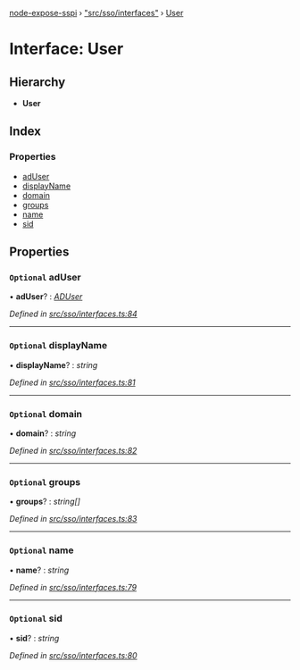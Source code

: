 [node-expose-sspi](../README.md) › ["src/sso/interfaces"](../modules/_src_sso_interfaces_.md) › [User](_src_sso_interfaces_.user.md)

# Interface: User

## Hierarchy

* **User**

## Index

### Properties

* [adUser](_src_sso_interfaces_.user.md#optional-aduser)
* [displayName](_src_sso_interfaces_.user.md#optional-displayname)
* [domain](_src_sso_interfaces_.user.md#optional-domain)
* [groups](_src_sso_interfaces_.user.md#optional-groups)
* [name](_src_sso_interfaces_.user.md#optional-name)
* [sid](_src_sso_interfaces_.user.md#optional-sid)

## Properties

### `Optional` adUser

• **adUser**? : *[ADUser](_src_sso_interfaces_.aduser.md)*

*Defined in [src/sso/interfaces.ts:84](https://github.com/jlguenego/node-expose-sspi/blob/d63ba44/src/sso/interfaces.ts#L84)*

___

### `Optional` displayName

• **displayName**? : *string*

*Defined in [src/sso/interfaces.ts:81](https://github.com/jlguenego/node-expose-sspi/blob/d63ba44/src/sso/interfaces.ts#L81)*

___

### `Optional` domain

• **domain**? : *string*

*Defined in [src/sso/interfaces.ts:82](https://github.com/jlguenego/node-expose-sspi/blob/d63ba44/src/sso/interfaces.ts#L82)*

___

### `Optional` groups

• **groups**? : *string[]*

*Defined in [src/sso/interfaces.ts:83](https://github.com/jlguenego/node-expose-sspi/blob/d63ba44/src/sso/interfaces.ts#L83)*

___

### `Optional` name

• **name**? : *string*

*Defined in [src/sso/interfaces.ts:79](https://github.com/jlguenego/node-expose-sspi/blob/d63ba44/src/sso/interfaces.ts#L79)*

___

### `Optional` sid

• **sid**? : *string*

*Defined in [src/sso/interfaces.ts:80](https://github.com/jlguenego/node-expose-sspi/blob/d63ba44/src/sso/interfaces.ts#L80)*
